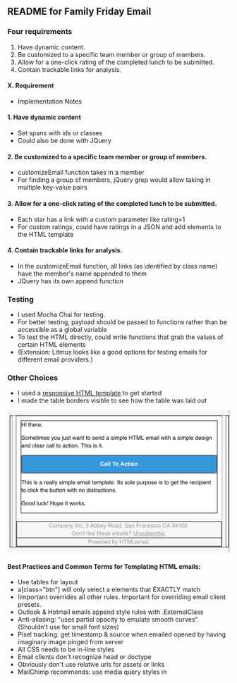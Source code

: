 ## README for Family Friday Email

### Four requirements
1. Have dynamic content.
2. Be customized to a specific team member or group of members.
3. Allow for a one-click rating of the completed lunch to be submitted.
4. Contain trackable links for analysis.

#### X. Requirement
- Implementation Notes

#### 1. Have dynamic content
- Set spans with ids or classes
- Could also be done with JQuery 

#### 2. Be customized to a specific team member or group of members.
- customizeEmail function takes in a member
- For finding a group of members, jQuery grep would allow taking in multiple key-value pairs

#### 3. Allow for a one-click rating of the completed lunch to be submitted.
- Each star has a link with a custom parameter like rating=1 
- For custom ratings, could have ratings in a JSON and add elements to the HTML template

#### 4. Contain trackable links for analysis.
- In the customizeEmail function, all links (as identified by class name) have the member's name appended to them
- JQuery has its own append function

### Testing
- I used Mocha Chai for testing.  
- For better testing, payload should be passed to functions rather than be accessible as a global variable
- To test the HTML directly, could write functions that grab the values of certain HTML elements
- (Extension: Litmus looks like a good options for testing emails for different email providers.)

### Other Choices
- I used a [responsive HTML template](https://github.com/leemunroe/responsive-html-email-template/blob/master/email-inlined.html) to get started 
- I made the table borders visible to see how the table was laid out 

![screenshot](https://github.com/kattak/apartmentlist/blob/master/template.png?raw=true)

#### Best Practices and Common Terms for Templating HTML emails:
- Use tables for layout
- a[class="btn"] will only select a elements that EXACTLY match
- !important overrides all other rules.  Important for overriding email client presets.
- Outlook & Hotmail emails append style rules with .ExternalClass
- Anti-aliasing: "uses partial opacity to emulate smooth curves".  (Shouldn't use for small font sizes)
- Pixel tracking: get timestamp & source when emailed opened by having imaginary image pinged from server
- All CSS needs to be in-line styles
- Email clients don't recognize head or doctype
- Obviously don't use relative urls for assets or links
- MailChimp recommends: use media query styles in <style> tag




